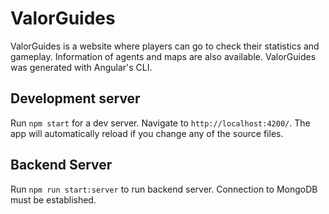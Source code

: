 # ValorGuides

ValorGuides is a website where players can go to check their statistics and gameplay. Information of agents and maps are also available. 
ValorGuides was generated with Angular's CLI.

## Development server

Run `npm start` for a dev server. Navigate to `http://localhost:4200/`. The app will automatically reload if you change any of the source files.

## Backend Server

Run `npm run start:server` to run backend server. Connection to MongoDB must be established.

